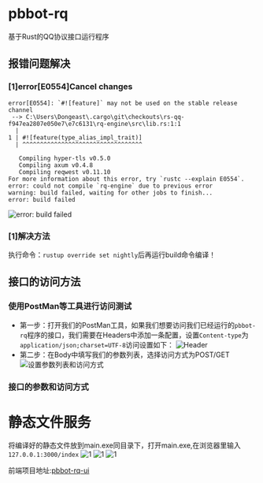 # pbbot-rq
基于Rust的QQ协议接口运行程序

## 报错问题解决

### [1]error[E0554]Cancel changes
```
error[E0554]: `#![feature]` may not be used on the stable release channel
 --> C:\Users\Dongeast\.cargo\git\checkouts\rs-qq-f947ea2807e050e7\e7c6131\rq-engine\src\lib.rs:1:1
  |
1 | #![feature(type_alias_impl_trait)]
  | ^^^^^^^^^^^^^^^^^^^^^^^^^^^^^^^^^^

   Compiling hyper-tls v0.5.0
   Compiling axum v0.4.8
   Compiling reqwest v0.11.10
For more information about this error, try `rustc --explain E0554`.
error: could not compile `rq-engine` due to previous error
warning: build failed, waiting for other jobs to finish...
error: build failed
```
![error: build failed](https://user-images.githubusercontent.com/66114014/164759104-4eb9e7b4-8e9e-4a29-bdac-ca2a14bbd5bb.png)

### [1]解决方法
执行命令：`rustup override set nightly`后再运行build命令编译！

## 接口的访问方法
### 使用PostMan等工具进行访问测试
- 第一步：打开我们的PostMan工具，如果我们想要访问我们已经运行的`pbbot-rq`程序的接口，我们需要在Headers中添加一条配置，设置`Content-type`为`application/json;charset=UTF-8`访问设置如下：
![Header](https://user-images.githubusercontent.com/66114014/164883178-607b4285-2aac-435b-a6ef-67b12600660a.png)
- 第二步：在Body中填写我们的参数列表，选择访问方式为POST/GET
![设置参数列表和访问方式](https://user-images.githubusercontent.com/66114014/164883513-bbe07c62-a54b-423e-81c9-ba776b2e377b.png)
### 接口的参数和访问方式

# 静态文件服务
将编译好的静态文件放到main.exe同目录下，打开main.exe,在浏览器里输入 `127.0.0.1:3000/index`
![1](https://github.com/2mf8/pbbot-rq/raw/main/assets/QQ%E6%88%AA%E5%9B%BE20220428131935.png)
![1](https://github.com/2mf8/pbbot-rq/raw/main/assets/QQ%E6%88%AA%E5%9B%BE20220428132804.png)
![1](https://github.com/2mf8/pbbot-rq/raw/main/assets/QQ%E6%88%AA%E5%9B%BE20220428132940.png)

前端项目地址:[pbbot-rq-ui](https://github.com/dongeast/pbbot-rq-ui)
